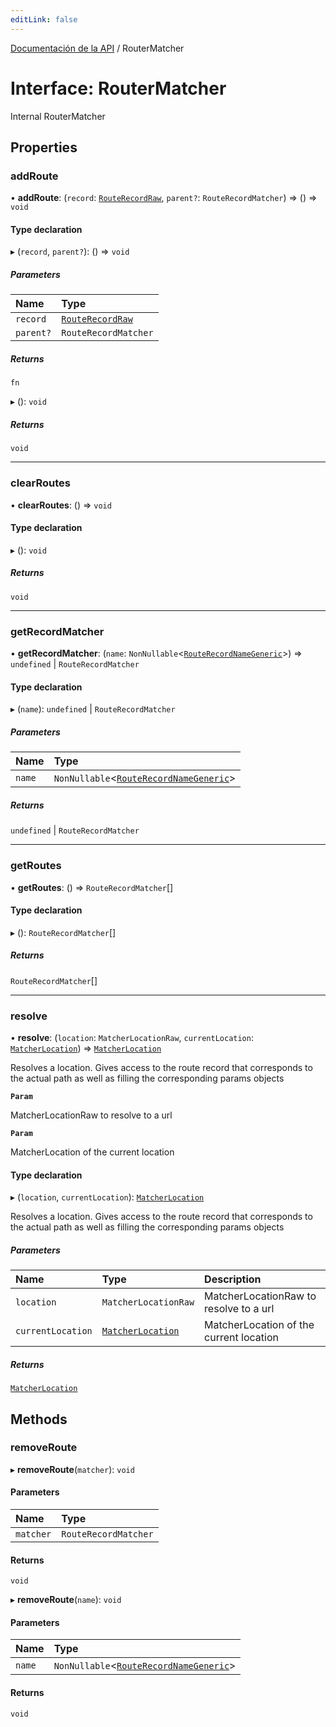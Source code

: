 ```yaml
---
editLink: false
---
```


[Documentación de la API](../index.md) / RouterMatcher

# Interface: RouterMatcher

Internal RouterMatcher

## Properties

### addRoute

• **addRoute**: (`record`: [`RouteRecordRaw`](../index.md#RouteRecordRaw), `parent?`: `RouteRecordMatcher`) => () => `void`

#### Type declaration

▸ (`record`, `parent?`): () => `void`

##### Parameters

| Name      | Type                                           |
| :-------- | :--------------------------------------------- |
| `record`  | [`RouteRecordRaw`](../index.md#RouteRecordRaw) |
| `parent?` | `RouteRecordMatcher`                           |

##### Returns

`fn`

▸ (): `void`

##### Returns

`void`

---

### clearRoutes

• **clearRoutes**: () => `void`

#### Type declaration

▸ (): `void`

##### Returns

`void`

---

### getRecordMatcher

• **getRecordMatcher**: (`name`: `NonNullable`\<[`RouteRecordNameGeneric`](../index.md#RouteRecordNameGeneric)\>) => `undefined` \| `RouteRecordMatcher`

#### Type declaration

▸ (`name`): `undefined` \| `RouteRecordMatcher`

##### Parameters

| Name   | Type                                                                            |
| :----- | :------------------------------------------------------------------------------ |
| `name` | `NonNullable`\<[`RouteRecordNameGeneric`](../index.md#RouteRecordNameGeneric)\> |

##### Returns

`undefined` \| `RouteRecordMatcher`

---

### getRoutes

• **getRoutes**: () => `RouteRecordMatcher`[]

#### Type declaration

▸ (): `RouteRecordMatcher`[]

##### Returns

`RouteRecordMatcher`[]

---

### resolve

• **resolve**: (`location`: `MatcherLocationRaw`, `currentLocation`: [`MatcherLocation`](MatcherLocation.md)) => [`MatcherLocation`](MatcherLocation.md)

Resolves a location. Gives access to the route record that corresponds to the actual path as well as filling the corresponding params objects

**`Param`**

MatcherLocationRaw to resolve to a url

**`Param`**

MatcherLocation of the current location

#### Type declaration

▸ (`location`, `currentLocation`): [`MatcherLocation`](MatcherLocation.md)

Resolves a location. Gives access to the route record that corresponds to the actual path as well as filling the corresponding params objects

##### Parameters

| Name              | Type                                    | Description                             |
| :---------------- | :-------------------------------------- | :-------------------------------------- |
| `location`        | `MatcherLocationRaw`                    | MatcherLocationRaw to resolve to a url  |
| `currentLocation` | [`MatcherLocation`](MatcherLocation.md) | MatcherLocation of the current location |

##### Returns

[`MatcherLocation`](MatcherLocation.md)

## Methods

### removeRoute

▸ **removeRoute**(`matcher`): `void`

#### Parameters

| Name      | Type                 |
| :-------- | :------------------- |
| `matcher` | `RouteRecordMatcher` |

#### Returns

`void`

▸ **removeRoute**(`name`): `void`

#### Parameters

| Name   | Type                                                                            |
| :----- | :------------------------------------------------------------------------------ |
| `name` | `NonNullable`\<[`RouteRecordNameGeneric`](../index.md#RouteRecordNameGeneric)\> |

#### Returns

`void`
